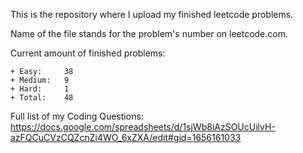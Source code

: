 This is the repository where I upload my finished leetcode problems. 

Name of the file stands for the problem's number on leetcode.com. 

Current amount of finished problems:

    + Easy:     38
    + Medium:   9
    + Hard:     1
    + Total:    48

Full list of my Coding Questions:
https://docs.google.com/spreadsheets/d/1sjWb8iAzSOUcUilvH-azFQCuCVzCQZcnZi4WO_6xZXA/edit#gid=1656161033
